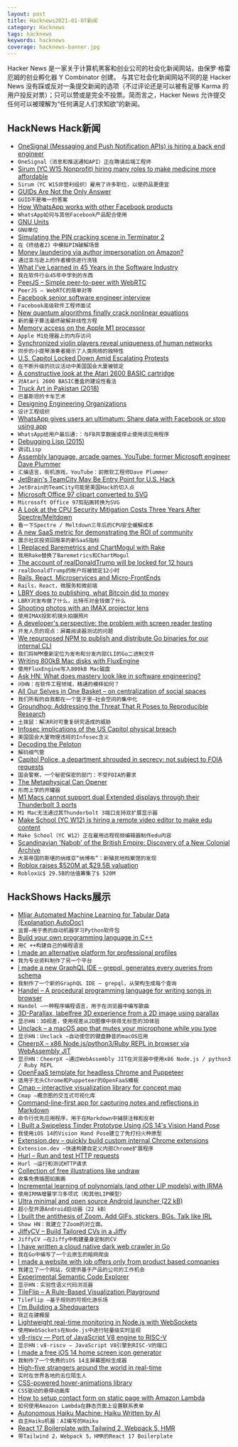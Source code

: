 ```yaml
---
layout: post
title: Hacknews2021-01-07新闻
category: Hacknews
tags: hacknews
keywords: hacknews
coverage: hacknews-banner.jpg
---
```


Hacker News 是一家关于计算机黑客和创业公司的社会化新闻网站，由保罗·格雷厄姆的创业孵化器 Y Combinator 创建。
与其它社会化新闻网站不同的是 Hacker News 没有踩或反对一条提交新闻的选项（不过评论还是可以被有足够 Karma 的用户投反对票）；只可以赞或是完全不投票。简而言之，Hacker News 允许提交任何可以被理解为“任何满足人们求知欲”的新闻。

## HackNews Hack新闻


- [OneSignal (Messaging and Push Notification APIs) is hiring a back end engineer](https://onesignal.com/careers/90cfa84c-5d78-47e8-a3f3-5cbaddd0ca89)
- `OneSignal（消息和推送通知API）正在聘请后端工程师`
- [Sirum (YC W15 Nonprofit) hiring many roles to make medicine more affordable](https://www.sirum.org/about/#careers)
- `Sirum（YC W15非营利组织）雇用了许多职位，以使药品更便宜`
- [GUIDs Are Not the Only Answer](https://www.softwareatscale.dev/p/guids-are-not-enough)
- `GUID不是唯一的答案`
- [How WhatsApp works with other Facebook products](https://www.whatsapp.com/legal/updates/privacy-policy?eea=0#privacy-policy-updates-how-we-work-with-other-facebook-companies)
- `WhatsApp如何与其他Facebook产品配合使用`
- [GNU Units](https://www.gnu.org/software/units/)
- `GNU单位`
- [Simulating the PIN cracking scene in Terminator 2](https://bert.org/2021/01/04/t2-pin-cracking/)
- `在《终结者2》中模拟PIN破解场景`
- [Money laundering via author impersonation on Amazon?](https://krebsonsecurity.com/2018/02/money-laundering-via-author-impersonation-on-amazon)
- `通过亚马逊上的作者模仿进行洗钱`
- [What I’ve Learned in 45 Years in the Software Industry](https://www.bti360.com/what-ive-learned-in-45-years-in-the-software-industry/)
- `我在软件行业45年中学到的东西`
- [PeerJS – Simple peer-to-peer with WebRTC](https://peerjs.com/)
- `PeerJS – WebRTC的简单对等`
- [Facebook senior software engineer interview](https://daqo.medium.com/facebook-senior-software-engineer-interview-the-only-post-youll-need-to-read-e4604ff2336d)
- `Facebook高级软件工程师面试`
- [New quantum algorithms finally crack nonlinear equations](https://www.quantamagazine.org/new-quantum-algorithms-finally-crack-nonlinear-equations-20210105/)
- `新的量子算法最终破解非线性方程`
- [Memory access on the Apple M1 processor](https://lemire.me/blog/2021/01/06/memory-access-on-the-apple-m1-processor/)
- `Apple M1处理器上的内存访问`
- [Synchronized violin players reveal uniqueness of human networks](https://arstechnica.com/science/2021/01/synchronized-violin-players-reveal-uniqueness-of-human-networks/)
- `同步的小提琴演奏者揭示了人类网络的独特性`
- [U.S. Capitol Locked Down Amid Escalating Protests](https://www.npr.org/sections/congress-electoral-college-tally-live-updates/2021/01/06/954028436/u-s-capitol-locked-down-amid-escalating-far-right-protests)
- `在不断升级的抗议活动中美国国会大厦被锁定`
- [A constructive look at the Atari 2600 BASIC cartridge](http://boston.conman.org/2015/06/16.1)
- `对Atari 2600 BASIC墨盒的建设性看法`
- [Truck Art in Pakistan (2018)](https://mymodernmet.com/pakistan-truck-art/)
- `巴基斯坦的卡车艺术`
- [Designing Engineering Organizations](https://jacobian.org/2021/jan/5/designing-engineering-organizations/)
- `设计工程组织`
- [WhatsApp gives users an ultimatum: Share data with Facebook or stop using app](https://arstechnica.com/tech-policy/2021/01/whatsapp-users-must-share-their-data-with-facebook-or-stop-using-the-app/)
- `WhatsApp给用户最后通:：与FB共享数据或停止使用该应用程序`
- [Debugging Lisp (2015)](https://malisper.me/category/debugging-common-lisp/)
- `调试Lisp`
- [Assembly language, arcade games, YouTube: former Microsoft engineer Dave Plummer](https://www.theregister.com/2021/01/06/plummer_interview/)
- `汇编语言，街机游戏，YouTube：前微软工程师Dave Plummer`
- [JetBrain's TeamCity May Be Entry Point for U.S. Hack](http://nytimes.com/2021/01/06/us/politics/russia-cyber-hack.html)
- `JetBrain的TeamCity可能是美国Hack的切入点`
- [Microsoft Office 97 clipart converted to SVG](https://archive.org/details/mso97clipart)
- `Microsoft Office 97剪贴画转换为SVG`
- [A Look at the CPU Security Mitigation Costs Three Years After Spectre/Meltdown](https://www.phoronix.com/scan.php?page=article&item=3-years-specmelt&num=1)
- `看一下Spectre / Meltdown三年后的CPU安全缓解成本`
- [A new SaaS metric for demonstrating the ROI of community](https://orbit.love/blog/whats-your-communitys-nrg)
- `展示社区投资回报率的新SaaS指标`
- [I Replaced Baremetrics and ChartMogul with Rake](https://keygen.sh/blog/how-i-replaced-baremetrics-and-chartmogul-with-rake/)
- `我用Rake替换了Baremetrics和ChartMogul`
- [The account of realDonaldTrump will be locked for 12 hours](https://twitter.com/TwitterSafety/status/1346970431039934464)
- `realDonaldTrump的帐户将被锁定12小时`
- [Rails, React, Microservices and Micro-FrontEnds](https://multithreaded.stitchfix.com/blog/2021/01/06/a-better-react-rails-architecture/?hn=2)
- `Rails，React，微服务和微前端`
- [LBRY does to publishing, what Bitcoin did to money](https://lbry.com/)
- `LBRY对发布做了什么，比特币对金钱做了什么`
- [Shooting photos with an IMAX projector lens](https://theslantedlens.com/2021/crazy-huge-imax-lens-amazing-street-portraits/)
- `使用IMAX投影机镜头拍摄照片`
- [A developer's perspective: the problem with screen reader testing](https://jaketracey.com/a-developers-perspective-the-problem-with-screen-reader-testing/)
- `开发人员的观点：屏幕阅读器测试的问题`
- [We repurposed NPM to publish and distribute Go binaries for our internal CLI](https://medium.com/xendit-engineering/how-we-repurposed-npm-to-publish-and-distribute-our-go-binaries-for-internal-cli-23981b80911b)
- `我们将NPM重新定位为发布和分发内部CLI的Go二进制文件`
- [Writing 800kB Mac disks with FluxEngine](http://cowlark.com/2021-01-05-mac-800k-discs/)
- `使用FluxEngine写入800kB Mac磁盘`
- [Ask HN: What does mastery look like in software engineering?](item?id=25643940)
- `问HN：在软件工程领域，精通的模样如何？`
- [All Our Selves in One Basket – on centralization of social spaces](https://invisibleup.com/articles/31/)
- `我们所有的自我都在一个篮子里–社会空间的集中化`
- [Groundhog: Addressing the Threat That R Poses to Reproducible Research](http://datacolada.org/95)
- `土拨鼠：解决R对可重复研究造成的威胁`
- [Infosec implications of the US Capitol physical breach](https://twitter.com/neurovagrant/status/1346964347684179970)
- `美国国会大厦物理违规的Infosec含义`
- [Decoding the Peloton](https://ihaque.org/posts/2020/10/15/pelomon-part-i-decoding-peloton/)
- `解码细气管`
- [Capitol Police, a department shrouded in secrecy: not subject to FOIA requests](https://www.rollcall.com/2020/06/15/capitol-police-a-department-shrouded-in-secrecy/)
- `国会警察，一个秘密保密的部门：不受FOIA的要求`
- [The Metaphysical Can Opener](https://apjjf.org/2020/23/Schodt.html)
- `形而上学的开罐器`
- [M1 Macs cannot support dual Extended displays through their Thunderbolt 3 ports](https://www.caldigit.com/apple-silicon-mac-and-caldigit-dock-compatibility/)
- `M1 Mac无法通过其Thunderbolt 3端口支持双扩展显示器`
- [Make School (YC W12) is hiring a remote video editor to make edu content](item?id=25668066)
- `Make School（YC W12）正在雇用远程视频编辑器制作edu内容`
- [Scandinavian 'Nabob' of the British Empire: Discovery of a New Colonial Archive](https://thewire.in/history/sweden-british-empire-joseph-stephens)
- `大英帝国的斯堪的纳维亚“纳博布”：新殖民地档案馆的发现`
- [Roblox raises $520M at $29.5B valuation](https://venturebeat.com/2021/01/06/roblox-raises-520-million-at-29-5-billion-valuation-will-go-public-through-direct-listing/)
- `Roblox以$ 29.5B的估值筹集了$ 520M`


## HackShows Hacks展示

- [ Mljar Automated Machine Learning for Tabular Data (Explanation,AutoDoc)](https://github.com/mljar/mljar-supervised)
- `监督–用于表的自动机器学习Python软件包`
- [ Build your own programming language in C++](https://github.com/codr7/alang)
- `用C ++构建自己的编程语言`
- [ I made an alternative platform for professional profiles](https://read.cv)
- `我为专业资料制作了另一个平台`
- [ I made a new GraphQL IDE – grepql, generates every queries from schema](https://grepql.netlify.app/)
- `我制作了一个新的GraphQL IDE – grepql，从架构生成每个查询`
- [ Handel – A procedural programming language for writing songs in browser](https://handel-pl.github.io)
- `Handel –一种程序编程语言，用于在浏览器中编写歌曲`
- [ 3D-Parallax, labelfree 3D experience from a 2D image using parallax](https://github.com/VincentLefevre/3D-parallax)
- `显示HN：3D视差，使用视差从2D图像中获得无标签的3D体验`
- [ Unclack – a macOS app that mutes your microphone while you type](https://unclack.app)
- `显示HN：Unclack –自动使您的键盘静音的macOS应用`
- [ CheerpX – x86 Node.js/python3/Ruby REPL in browser via WebAssembly JIT](https://repl.leaningtech.com/)
- `显示HN：CheerpX –通过WebAssembly JIT在浏览器中使用x86 Node.js / python3 / Ruby REPL`
- [ OpenFaaS template for headless Chrome and Puppeteer](https://github.com/alexellis/openfaas-puppeteer-template)
- `适用于无头Chrome和Puppeteer的OpenFaaS模板`
- [ Cmap – interactive visualization library for concept map](https://github.com/ionstage/cmap)
- `Cmap –概念图的交互式可视化库`
- [ Command-line-first app for capturing notes and reflections in Markdown](https://github.com/automoto/devlog)
- `命令行优先应用程序，用于在Markdown中捕获注释和反射`
- [ I Built a Swipeless Tinder Prototype Using iOS 14's Vision Hand Pose](https://github.com/anupamchugh/iOS14VisionHandPose)
- `我使用iOS 14的Vision Hand Pose建立了免打扫火种原型`
- [ Extension.dev – quickly build custom internal Chrome extensions](https://extension.dev/)
- `Extension.dev –快速构建自定义内部Chrome扩展程序`
- [ Hurl – Run and test HTTP requests](https://hurl.dev)
- `Hurl –运行和测试HTTP请求`
- [ Collection of free illustrations like undraw](https://www.vektors.pro/)
- `收集免费插图如画画`
- [ Incremental learning of polynomials (and other LIP models) with IRMA](http://buschermoehle.org/andreas/irma.htm)
- `使用IRMA增量学习多项式（和其他LIP模型）`
- [ Ultra minimal and open source Android launcher (22 kB)](https://play.google.com/store/apps/details?id=app.olauncher.light)
- `超小型开源Android启动器（22 kB）`
- [ I built the antithesis of Zoom. Add GIFs, stickers, BGs. Talk like IRL](https://reslash.co)
- `Show HN：我建立了Zoom的对立面。`
- [ JiffyCV – Build Tailored CVs in a Jiffy](https://jiffycv.com)
- `JiffyCV –在Jiffy中构建量身定制的CV`
- [ I have written a cloud native dark web crawler in Go](https://github.com/creekorful/trandoshan/discussions/122)
- `我在Go中编写了一个云原生的暗网爬虫`
- [ I made a website with job offers only from product based companies](https://getaproductjob.com/)
- `我建立了一个网站，仅提供基于产品的公司的工作机会`
- [ Experimental Semantic Code Explorer](https://artifacts.bypaulshen.com/code-explorer/02/)
- `显示HN：实验性语义代码浏览器`
- [ TileFlip – A Rule-Based Visualization Playground](https://tileflip.xyz)
- `TileFlip –基于规则的可视化游乐场`
- [ I'm Building a Shedquarters](https://aaronfrancis.com/shedquarters)
- `我正在建棚屋`
- [ Lightweight real-time monitoring in Node.js with WebSockets](https://github.com/elestio/ws-monitoring)
- `使用WebSockets在Node.js中进行轻量级实时监视`
- [ v8-riscv — Port of JavaScript V8 engine to RISC-V](https://github.com/v8-riscv/v8)
- `显示HN：v8-riscv — JavaScript V8引擎到RISC-V的端口`
- [ I made a free iOS 14 home screen icon generator](https://myicon.io/ios-14-icon-editor)
- `我制作了一个免费的iOS 14主屏幕图标生成器`
- [ High-five strangers around the world in real-time](https://h1ghf1ve.me/)
- `实时在世界各地的五位陌生人`
- [ CSS-powered hover-animations library](item?id=25662824)
- `CSS驱动的悬停动画库`
- [ How to setup contact form on static page with Amazon Lambda](https://jpomykala.com/2018/08/04/serverless-contact-form-on-static-page)
- `如何使用Amazon Lambda在静态页面上设置联系表单`
- [ Autonomous Haiku Machine: Haiku Written by AI](https://www.amazon.com/dp/B08S2Y9DFS/)
- `自主Haiku机器：AI编写的Haiku`
- [ React 17 Boilerplate with Tailwind 2, Webpack 5, HMR](https://github.com/altafino/react-webpack-5-tailwind-2)
- `带Tailwind 2，Webpack 5，HMR的React 17 Boilerplate`

